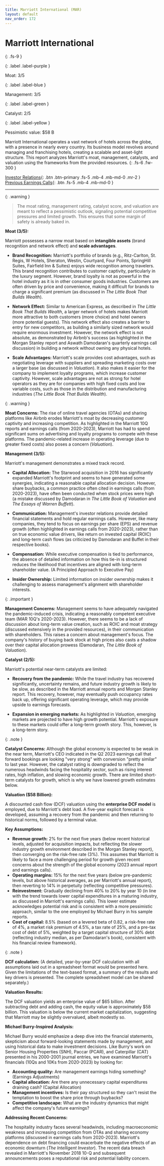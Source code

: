 ```yaml
---
title: Marriott International (MAR)
layout: default
nav_order: 172
---
```


# Marriott International
{: .fs-9 }

{: .label .label-purple }

Moat: 3/5

{: .label .label-blue }

Management: 3/5

{: .label .label-green }

Catalyst: 2/5

{: .label .label-yellow }

Pessimistic value: $58 B

Marriott International operates a vast network of hotels across the globe, with a presence in nearly every country. Its business model revolves around managing and franchising hotels, creating a scalable and asset-light structure. This report analyzes Marriott's moat, management, catalysts, and valuation using the frameworks from the provided resources.
{: .fs-6 .fw-300 }

[Investor Relations](https://www.google.com/search?q=MAR+investor+relations){: .btn .btn-primary .fs-5 .mb-4 .mb-md-0 .mr-2 }
[Previous Earnings Calls](https://discountingcashflows.com/company/MAR/transcripts/){: .btn .fs-5 .mb-4 .mb-md-0 }

---

{: .warning } 
>The moat rating, management rating, catalyst score, and valuation are meant to reflect a pessimistic outlook, signaling potential competitive pressures and limited growth. This ensures that some margin of safety is already baked in.


**Moat (3/5):**

Marriott possesses a narrow moat based on **intangible assets** (brand recognition and network effect) and **scale advantages**.  

* **Brand Recognition:** Marriott's portfolio of brands (e.g., Ritz-Carlton, St. Regis, W Hotels, Sheraton, Westin, Courtyard, Four Points, SpringHill Suites, Fairfield Inn & Suites) enjoys wide recognition among travelers. This brand recognition contributes to customer captivity, particularly in the luxury segment. However, brand loyalty is not as powerful in the hotel industry as it is in other consumer goods industries. Customers are often driven by price and convenience, making it difficult for brands to charge a significant premium (as discussed in *The Little Book That Builds Wealth*).

* **Network Effect:**  Similar to American Express, as described in *The Little Book That Builds Wealth*, a larger network of hotels makes Marriott more attractive to both customers (more choice) and hotel owners (more potential guests). This network effect also creates a barrier to entry for new competitors, as building a similarly sized network would require enormous investment. However, the network effect is not absolute, as demonstrated by Airbnb's success (as highlighted in the Morgan Stanley report and Aswath Damodaran's quarterly earnings call discussion) in building a network without owning any physical hotels. 

* **Scale Advantages:** Marriott's scale provides cost advantages, such as negotiating leverage with suppliers and spreading marketing costs over a larger base (as discussed in *Valuation*).  It also makes it easier for the company to implement loyalty programs, which increase customer captivity.  However, scale advantages are not as strong for hotel operators as they are for companies with high fixed costs and low variable costs, such as those in the distribution and manufacturing industries (*The Little Book That Builds Wealth*). 


{: .warning }

**Moat Concerns:**  The rise of online travel agencies (OTAs) and sharing platforms like Airbnb erodes Marriott's moat by decreasing customer captivity and increasing competition.  As highlighted in the Marriott 10Q reports and earnings calls (from 2020-2023), Marriott has had to spend significant sums on advertising and loyalty programs to compete with these platforms. The pandemic-related increase in operating leverage (due to greater fixed costs) also poses a concern (*Valuation*). 


**Management (3/5):**

Marriott's management demonstrates a mixed track record.

* **Capital Allocation:**  The Starwood acquisition in 2016 has significantly expanded Marriott's footprint and seems to have generated some synergies, indicating a reasonable capital allocation decision. However, share buybacks, a common practice often cited in earnings calls (from 2020-2023), have often been conducted when stock prices were high (a mistake discussed by Damodaran in *The Little Book of Valuation* and *The Essays of Warren Buffett*).

* **Communication:** Management's investor relations provide detailed financial statements and hold regular earnings calls.  However, like many companies, they tend to focus on earnings per share (EPS) and revenue growth (often highlighted in earnings calls from 2020-2023), rather than on true economic value drivers, like return on invested capital (ROIC) and long-term cash flows (as criticized by Damodaran and Buffet in their respective books). 

* **Compensation:** While executive compensation is tied to performance, the absence of detailed information on how this tie-in is structured reduces the likelihood that incentives are aligned with long-term shareholder value.  (A Principled Approach to Executive Pay)

* **Insider Ownership:** Limited information on insider ownership makes it challenging to assess management's alignment with shareholder interests.


{: .important }

**Management Concerns:** Management seems to have adequately navigated the pandemic-induced crisis, indicating a reasonably competent executive team (MAR 10Q's 2020-2023). However, there seems to be a lack of discussion about long-term value creation, such as ROIC and moat strategy (discussed extensively in the provided resources), in their communication with shareholders. This raises a concern about management's focus. The company's history of buying back stock at high prices also casts a shadow over their capital allocation prowess (Damodaran, *The Little Book of Valuation*).


**Catalyst (2/5):**

Marriott's potential near-term catalysts are limited:

* **Recovery from the pandemic:** While the travel industry has recovered significantly, uncertainty remains, and future industry growth is likely to be slow, as described in the Marriott annual reports and Morgan Stanley report. This recovery, however, may eventually push occupancy rates back up, offering significant operating leverage, which may provide upside to earnings forecasts.

* **Expansion in emerging markets:** As highlighted in *Valuation*, emerging markets are projected to have high growth potential. Marriott's exposure to these markets could offer a long-term growth story. This, however, is a long-term story.


{: .note }

**Catalyst Concerns:**  Although the global economy is expected to be weak in the near term, Marriott's CEO indicated in the Q2 2023 earnings call that forward bookings are looking "very strong" with conversion "pretty similar" to last year.  However, the catalyst rating is downgraded to reflect the numerous headwinds facing the hospitality sector, such as rising interest rates, high inflation, and slowing economic growth. There are limited short-term catalysts for growth, which is why we have lowered growth estimates below.


**Valuation ($58 Billion):**

A discounted cash flow (DCF) valuation using the **enterprise DCF model** is employed, due to Marriott's debt load.   A five-year explicit forecast is developed, assuming a recovery from the pandemic and then returning to historical norms, followed by a terminal value.

**Key Assumptions:**

* **Revenue growth:** 2% for the next five years (below recent historical levels, adjusted for acquisition impacts, but reflecting the slower industry growth environment described in the Morgan Stanley report), then converging on the risk-free rate (3%).  This assumes that Marriott is likely to face a more challenging period for growth given recent concerns about the strength of the global economy (2023 annual report and earnings calls).
* **Operating margins:** 15% for the next five years (below pre-pandemic levels, but above historical averages, as per Marriott's annual report), then reverting to 14% in perpetuity (reflecting competitive pressures).
* **Reinvestment:** Gradually declining from 40% to 20% by year 10 (in line with the trend towards lower capital expenditures in a maturing industry, as discussed in Marriott's earnings calls). This lower estimate acknowledges potential risk and is consistent with a more pessimistic approach, similar to the one employed by Michael Burry in his sample reports.
* **Cost of capital:** 8.5% (based on a levered beta of 0.82, a risk-free rate of 4%, a market risk premium of 4.5%, a tax rate of 25%, and a pre-tax cost of debt of 5%, weighted by a target capital structure of 30% debt (reflecting industry median, as per Damodaran's book), consistent with his financial review framework).


{: .note }

**DCF calculation:**
(A detailed, year-by-year DCF calculation with all assumptions laid out in a spreadsheet format would be presented here. Given the limitations of the text-based format, a summary of the results and key drivers is presented.  The complete spreadsheet model can be shared separately.)


**Valuation Results:**

The DCF valuation yields an enterprise value of $65 billion.  After subtracting debt and adding cash, the equity value is approximately $58 billion. This valuation is below the current market capitalization, suggesting that Marriott may be slightly overvalued, albeit modestly so. 

**Michael Burry-Inspired Analysis:**


Michael Burry would emphasize a deep dive into the financial statements, skepticism about forward-looking statements made by management, and using historical data to make investment decisions. Like Burry's work on Senior Housing Properties (SNH), Paccar (PCAR), and Caterpillar (CAT) presented in his 2000-2001 journal entries, we have examined Marriott's financials (10Qs and 10Ks from 2020-2023) by looking for:

* **Accounting quality:**  Are management earnings hiding something? (Earnings Adjustments)
* **Capital allocation:**  Are there any unnecessary capital expenditures draining cash? (Capital Allocation)
* **Management incentives:** Is their pay structured so they can't resist the temptation to boost the share price through buybacks?
* **Competitive landscape:** What are the industry dynamics that might affect the company's future earnings?

**Addressing Recent Concerns:**

The hospitality industry faces several headwinds, including macroeconomic weakness and increasing competition from OTAs and sharing economy platforms (discussed in earnings calls from 2020-2023).  Marriott's dependence on debt financing could exacerbate the negative effects of an economic downturn (*The Intelligent Investor*). The recent data breach revealed in Marriott's November 2018 10-Q and subsequent announcements poses a reputational risk and potential liability concern.